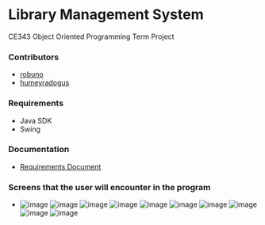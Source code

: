# Library Management System
CE343 Object Oriented Programming Term Project

### Contributors
 - [robuno](https://github.com/robuno)
 - [humeyradogus](https://github.com/humeyradogus)

### Requirements
 - Java SDK
 - Swing
 
### Documentation
 - [Requirements Document](https://github.com/robuno/library-management-system/blob/master/RequirementsDocument.pdf)

### Screens that the user will encounter in the program
- ![image](https://user-images.githubusercontent.com/75491382/154112064-ea69d0cf-7bff-48ae-a7d9-aa69cb0a657e.png)
![image](https://user-images.githubusercontent.com/75491382/154112202-016da1b6-cbe1-4cba-a399-8257fd805dbe.png)
![image](https://user-images.githubusercontent.com/75491382/154112227-05049021-216f-499b-852c-770cf2ca0174.png)
![image](https://user-images.githubusercontent.com/75491382/154112251-755bf99b-ec38-4ac1-ae04-2cfc269151d3.png)
![image](https://user-images.githubusercontent.com/75491382/154112291-866aafa4-b63c-451a-b39e-c7045b000781.png)
![image](https://user-images.githubusercontent.com/75491382/154112306-10856c01-10e3-457b-9b47-2c1bd740d661.png)
![image](https://user-images.githubusercontent.com/75491382/154112379-d5c050e7-c4bf-40e9-adf4-e904feaf582c.png)
![image](https://user-images.githubusercontent.com/75491382/154112392-fa12e026-6f66-4624-9f4e-5bbeeba43f8c.png)
![image](https://user-images.githubusercontent.com/75491382/154112416-e47de309-cf00-49bc-9dc3-d31a33a9c4d0.png)
![image](https://user-images.githubusercontent.com/75491382/154112472-08a5e9a9-ec30-47d5-a570-8748ee2bdc05.png)


